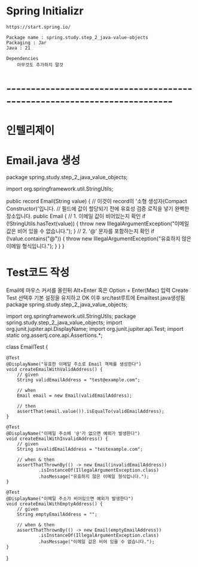# Spring Initializr
    https://start.spring.io/
    
    Package name : spring.study.step_2_java-value-objects
    Packaging : Jar
    Java : 21

    Dependencies
        아무것도 추가하지 말것
# ------------------------------------------------------------------------
# 인텔리제이
# Email.java 생성
package spring.study.step_2_java_value_objects;

import org.springframework.util.StringUtils;

public record Email(String value) {
    // 이것이 record의 '소형 생성자(Compact Constructor)'입니다.
    // 필드에 값이 할당되기 전에 유효성 검증 로직을 넣기 완벽한 장소입니다.
    public Email {
        // 1. 이메일 값이 비어있는지 확인
        if (!StringUtils.hasText(value)) {
            throw new IllegalArgumentException("이메일 값은 비어 있을 수 없습니다.");
        }
        // 2. '@' 문자를 포함하는지 확인
        if (!value.contains("@")) {
            throw new IllegalArgumentException("유효하지 않은 이메일 형식입니다.");
        }
    }
}
# Test코드 작성
Email에 마우스 커서를 올린뒤 Alt+Enter 혹은 Option + Enter(Mac) 입력
Create Test 선택후 기본 설정을 유지하고 OK
이후 src/test루트에 Emailtest.java생성됨
package spring.study.step_2_java_value_objects;

import org.springframework.util.StringUtils;
package spring.study.step_2_java_value_objects;
import org.junit.jupiter.api.DisplayName;
import org.junit.jupiter.api.Test;
import static org.assertj.core.api.Assertions.*;

class EmailTest {

    @Test
    @DisplayName("유효한 이메일 주소로 Email 객체를 생성한다")
    void createEmailWithValidAddress() {
        // given
        String validEmailAddress = "test@example.com";

        // when
        Email email = new Email(validEmailAddress);

        // then
        assertThat(email.value()).isEqualTo(validEmailAddress);
    }

    @Test
    @DisplayName("이메일 주소에 '@'가 없으면 예외가 발생한다")
    void createEmailWithInvalidAddress() {
        // given
        String invalidEmailAddress = "testexample.com";

        // when & then
        assertThatThrownBy(() -> new Email(invalidEmailAddress))
                .isInstanceOf(IllegalArgumentException.class)
                .hasMessage("유효하지 않은 이메일 형식입니다.");
    }

    @Test
    @DisplayName("이메일 주소가 비어있으면 예외가 발생한다")
    void createEmailWithEmptyAddress() {
        // given
        String emptyEmailAddress = "";

        // when & then
        assertThatThrownBy(() -> new Email(emptyEmailAddress))
                .isInstanceOf(IllegalArgumentException.class)
                .hasMessage("이메일 값은 비어 있을 수 없습니다.");
    }
}